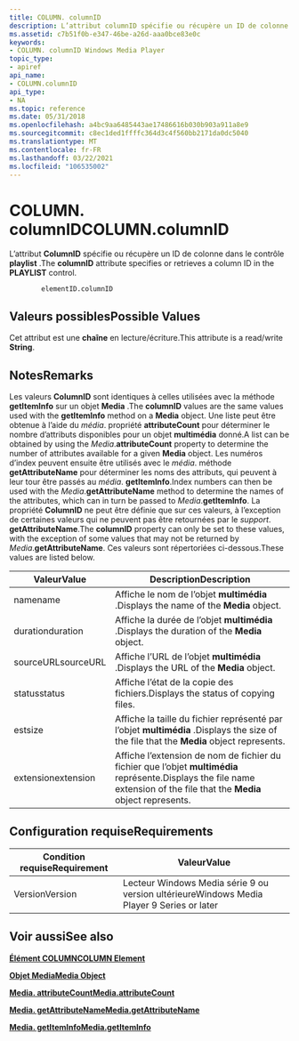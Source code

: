 ```yaml
---
title: COLUMN. columnID
description: L’attribut columnID spécifie ou récupère un ID de colonne dans le contrôle PLAYLIST.
ms.assetid: c7b51f0b-e347-46be-a26d-aaa0bce83e0c
keywords:
- COLUMN. columnID Windows Media Player
topic_type:
- apiref
api_name:
- COLUMN.columnID
api_type:
- NA
ms.topic: reference
ms.date: 05/31/2018
ms.openlocfilehash: a4bc9aa6485443ae17486616b030b903a911a8e9
ms.sourcegitcommit: c8ec1ded1ffffc364d3c4f560bb2171da0dc5040
ms.translationtype: MT
ms.contentlocale: fr-FR
ms.lasthandoff: 03/22/2021
ms.locfileid: "106535002"
---
```

# <a name="columncolumnid"></a><span data-ttu-id="d3076-104">COLUMN. columnID</span><span class="sxs-lookup"><span data-stu-id="d3076-104">COLUMN.columnID</span></span>

<span data-ttu-id="d3076-105">L’attribut **ColumnID** spécifie ou récupère un ID de colonne dans le contrôle **playlist** .</span><span class="sxs-lookup"><span data-stu-id="d3076-105">The **columnID** attribute specifies or retrieves a column ID in the **PLAYLIST** control.</span></span>

``` syntax
        elementID.columnID
```

## <a name="possible-values"></a><span data-ttu-id="d3076-106">Valeurs possibles</span><span class="sxs-lookup"><span data-stu-id="d3076-106">Possible Values</span></span>

<span data-ttu-id="d3076-107">Cet attribut est une **chaîne** en lecture/écriture.</span><span class="sxs-lookup"><span data-stu-id="d3076-107">This attribute is a read/write **String**.</span></span>

## <a name="remarks"></a><span data-ttu-id="d3076-108">Notes</span><span class="sxs-lookup"><span data-stu-id="d3076-108">Remarks</span></span>

<span data-ttu-id="d3076-109">Les valeurs **ColumnID** sont identiques à celles utilisées avec la méthode **getItemInfo** sur un objet **Media** .</span><span class="sxs-lookup"><span data-stu-id="d3076-109">The **columnID** values are the same values used with the **getItemInfo** method on a **Media** object.</span></span> <span data-ttu-id="d3076-110">Une liste peut être obtenue à l’aide du *média*. propriété **attributeCount** pour déterminer le nombre d’attributs disponibles pour un objet **multimédia** donné.</span><span class="sxs-lookup"><span data-stu-id="d3076-110">A list can be obtained by using the *Media*.**attributeCount** property to determine the number of attributes available for a given **Media** object.</span></span> <span data-ttu-id="d3076-111">Les numéros d’index peuvent ensuite être utilisés avec le *média*. méthode **getAttributeName** pour déterminer les noms des attributs, qui peuvent à leur tour être passés au *média*. **getItemInfo**.</span><span class="sxs-lookup"><span data-stu-id="d3076-111">Index numbers can then be used with the *Media*.**getAttributeName** method to determine the names of the attributes, which can in turn be passed to *Media*.**getItemInfo**.</span></span> <span data-ttu-id="d3076-112">La propriété **ColumnID** ne peut être définie que sur ces valeurs, à l’exception de certaines valeurs qui ne peuvent pas être retournées par le *support*. **getAttributeName**.</span><span class="sxs-lookup"><span data-stu-id="d3076-112">The **columnID** property can only be set to these values, with the exception of some values that may not be returned by *Media*.**getAttributeName**.</span></span> <span data-ttu-id="d3076-113">Ces valeurs sont répertoriées ci-dessous.</span><span class="sxs-lookup"><span data-stu-id="d3076-113">These values are listed below.</span></span>



| <span data-ttu-id="d3076-114">Valeur</span><span class="sxs-lookup"><span data-stu-id="d3076-114">Value</span></span>     | <span data-ttu-id="d3076-115">Description</span><span class="sxs-lookup"><span data-stu-id="d3076-115">Description</span></span>                                                                        |
|-----------|------------------------------------------------------------------------------------|
| <span data-ttu-id="d3076-116">name</span><span class="sxs-lookup"><span data-stu-id="d3076-116">name</span></span>      | <span data-ttu-id="d3076-117">Affiche le nom de l’objet **multimédia** .</span><span class="sxs-lookup"><span data-stu-id="d3076-117">Displays the name of the **Media** object.</span></span>                                         |
| <span data-ttu-id="d3076-118">duration</span><span class="sxs-lookup"><span data-stu-id="d3076-118">duration</span></span>  | <span data-ttu-id="d3076-119">Affiche la durée de l’objet **multimédia** .</span><span class="sxs-lookup"><span data-stu-id="d3076-119">Displays the duration of the **Media** object.</span></span>                                     |
| <span data-ttu-id="d3076-120">sourceURL</span><span class="sxs-lookup"><span data-stu-id="d3076-120">sourceURL</span></span> | <span data-ttu-id="d3076-121">Affiche l’URL de l’objet **multimédia** .</span><span class="sxs-lookup"><span data-stu-id="d3076-121">Displays the URL of the **Media** object.</span></span>                                          |
| <span data-ttu-id="d3076-122">status</span><span class="sxs-lookup"><span data-stu-id="d3076-122">status</span></span>    | <span data-ttu-id="d3076-123">Affiche l’état de la copie des fichiers.</span><span class="sxs-lookup"><span data-stu-id="d3076-123">Displays the status of copying files.</span></span>                                              |
| <span data-ttu-id="d3076-124">est</span><span class="sxs-lookup"><span data-stu-id="d3076-124">size</span></span>      | <span data-ttu-id="d3076-125">Affiche la taille du fichier représenté par l’objet **multimédia** .</span><span class="sxs-lookup"><span data-stu-id="d3076-125">Displays the size of the file that the **Media** object represents.</span></span>                |
| <span data-ttu-id="d3076-126">extension</span><span class="sxs-lookup"><span data-stu-id="d3076-126">extension</span></span> | <span data-ttu-id="d3076-127">Affiche l’extension de nom de fichier du fichier que l’objet **multimédia** représente.</span><span class="sxs-lookup"><span data-stu-id="d3076-127">Displays the file name extension of the file that the **Media** object represents.</span></span> |



 

## <a name="requirements"></a><span data-ttu-id="d3076-128">Configuration requise</span><span class="sxs-lookup"><span data-stu-id="d3076-128">Requirements</span></span>



| <span data-ttu-id="d3076-129">Condition requise</span><span class="sxs-lookup"><span data-stu-id="d3076-129">Requirement</span></span> | <span data-ttu-id="d3076-130">Valeur</span><span class="sxs-lookup"><span data-stu-id="d3076-130">Value</span></span> |
|--------------------|---------------------------------------------------|
| <span data-ttu-id="d3076-131">Version</span><span class="sxs-lookup"><span data-stu-id="d3076-131">Version</span></span><br/> | <span data-ttu-id="d3076-132">Lecteur Windows Media série 9 ou version ultérieure</span><span class="sxs-lookup"><span data-stu-id="d3076-132">Windows Media Player 9 Series or later</span></span><br/> |



## <a name="see-also"></a><span data-ttu-id="d3076-133">Voir aussi</span><span class="sxs-lookup"><span data-stu-id="d3076-133">See also</span></span>

<dl> <dt>

[<span data-ttu-id="d3076-134">**Élément COLUMN**</span><span class="sxs-lookup"><span data-stu-id="d3076-134">**COLUMN Element**</span></span>](column-element.md)
</dt> <dt>

[<span data-ttu-id="d3076-135">**Objet Media**</span><span class="sxs-lookup"><span data-stu-id="d3076-135">**Media Object**</span></span>](media-object.md)
</dt> <dt>

[<span data-ttu-id="d3076-136">**Media. attributeCount**</span><span class="sxs-lookup"><span data-stu-id="d3076-136">**Media.attributeCount**</span></span>](media-attributecount.md)
</dt> <dt>

[<span data-ttu-id="d3076-137">**Media. getAttributeName**</span><span class="sxs-lookup"><span data-stu-id="d3076-137">**Media.getAttributeName**</span></span>](media-getattributename.md)
</dt> <dt>

[<span data-ttu-id="d3076-138">**Media. getItemInfo**</span><span class="sxs-lookup"><span data-stu-id="d3076-138">**Media.getItemInfo**</span></span>](media-getiteminfo.md)
</dt> </dl>

 

 





